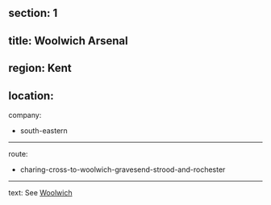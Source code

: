 section: 1
----
title: Woolwich Arsenal
----
region: Kent
----
location:
----
company:
- south-eastern
----
route:
- charing-cross-to-woolwich-gravesend-strood-and-rochester
----
text: See [Woolwich](/stations/woolwich)
